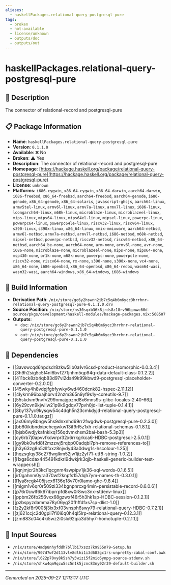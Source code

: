 ```yaml
---
aliases:
  - haskellPackages.relational-query-postgresql-pure
tags:
  - broken
  - not-available
  - license/unknown
  - outputs/doc
  - outputs/out
---
```


# haskellPackages.relational-query-postgresql-pure

## 📝 Description

The connector of relational-record and postgresql-pure

## 📋 Package Information

- **Name**: `haskellPackages.relational-query-postgresql-pure`
- **Version**: `0.1.1.0`
- **Available**: ❌ No
- **Broken**: ⚠️ Yes
- **Description**: The connector of relational-record and postgresql-pure
- **Homepage**: [https://hackage.haskell.org/package/relational-query-postgresql-pure](https://hackage.haskell.org/package/relational-query-postgresql-pure)
- **License**: `unknown`
- **Platforms**: `i686-cygwin`, `x86_64-cygwin`, `x86_64-darwin`, `aarch64-darwin`, `i686-freebsd`, `x86_64-freebsd`, `aarch64-freebsd`, `aarch64-genode`, `i686-genode`, `x86_64-genode`, `x86_64-solaris`, `javascript-ghcjs`, `aarch64-linux`, `armv5tel-linux`, `armv6l-linux`, `armv7a-linux`, `armv7l-linux`, `i686-linux`, `loongarch64-linux`, `m68k-linux`, `microblaze-linux`, `microblazeel-linux`, `mips-linux`, `mips64-linux`, `mips64el-linux`, `mipsel-linux`, `powerpc-linux`, `powerpc64-linux`, `powerpc64le-linux`, `riscv32-linux`, `riscv64-linux`, `s390-linux`, `s390x-linux`, `x86_64-linux`, `mmix-mmixware`, `aarch64-netbsd`, `armv6l-netbsd`, `armv7a-netbsd`, `armv7l-netbsd`, `i686-netbsd`, `m68k-netbsd`, `mipsel-netbsd`, `powerpc-netbsd`, `riscv32-netbsd`, `riscv64-netbsd`, `x86_64-netbsd`, `aarch64_be-none`, `aarch64-none`, `arm-none`, `armv6l-none`, `avr-none`, `i686-none`, `microblaze-none`, `microblazeel-none`, `mips-none`, `mips64-none`, `msp430-none`, `or1k-none`, `m68k-none`, `powerpc-none`, `powerpcle-none`, `riscv32-none`, `riscv64-none`, `rx-none`, `s390-none`, `s390x-none`, `vc4-none`, `x86_64-none`, `i686-openbsd`, `x86_64-openbsd`, `x86_64-redox`, `wasm64-wasi`, `wasm32-wasi`, `aarch64-windows`, `x86_64-windows`, `i686-windows`

## 🔧 Build Information

- **Derivation Path**: `/nix/store/gc6y2hswnn2jb7c5q4b6m6ycc3hrrhnr-relational-query-postgresql-pure-0.1.1.0.drv`
- **Source Position**: `/nix/store/ns30sqxb36k8jrds8z18rv96bpnwc60d-source/pkgs/development/haskell-modules/hackage-packages.nix:568507`
- **Outputs**:
  - `doc`:  `/nix/store/gc6y2hswnn2jb7c5q4b6m6ycc3hrrhnr-relational-query-postgresql-pure-0.1.1.0`
  - `out`:  `/nix/store/gc6y2hswnn2jb7c5q4b6m6ycc3hrrhnr-relational-query-postgresql-pure-0.1.1.0`

## 🔗 Dependencies

- [[3avswcqd6hpdsdr8zkw5lib0a1vr6csd-product-isomorphic-0.0.3.4]]
- [[3h9h2sig5c5f4nl6bvf271jnhm5qp94q-data-default-class-0.1.2.2]]
- [[411bck8zb4qb83d97vi2ds49k99kbwd9-postgresql-placeholder-converter-0.2.0.0]]
- [[45wky4h8vdpjfgbfywky6wd460dcnk82-hspec-2.11.12]]
- [[4lykrm96bxajhbrv42nzm365n9yf9s1y-coreutils-9.7]]
- [[55skdvm9nvfv299nmajgpznd8x6mns9s-glibc-locales-2.40-66]]
- [[6y29cvn9kjwiiw21p9k9gdqv77pvh0jd-list-tuple-0.1.4.1]]
- [[8by137yc9kysqw54c4dqh5n23cmkdyjd-relational-query-postgresql-pure-0.1.1.0.tar.gz]]
- [[ax06my8bngw5hs9dnxnhd69rr2fwgdwk-postgresql-pure-0.2.3.0]]
- [[bb80ikibndxipchcgwkw13if9rl5z1xh-relational-schemas-0.1.8.1]]
- [[bjsb6wdjykafnkixq156qdvmxhsm2bai-bash-5.3p3]]
- [[cy6rb7j0apvvfkdwrpr32x6rrkgrkca6-HDBC-postgresql-2.5.0.1]]
- [[gy9bk0wfd8f2mzzwj5rqbp00adqbl7ph-remove-references-to]]
- [[h3y63zg8n5zllfxxz8njvdy43a0dwg1s-hscolour-1.25]]
- [[hqzsglqy38c278wglkm52jw1jiz2yf71-utf8-string-1.0.2]]
- [[i1xgs6cdax445491kdkrl9dwkjrk3qjb-haskell-generic-builder-test-wrapper.sh]]
- [[iqnjmjcr2h3kci1qcgnm4swpipv1jk36-sql-words-0.1.6.5]]
- [[ir0gahnm0yra370wf2knpfs157dqh7ym-names-th-0.3.0.1]]
- [[l1ya8rcgk405jscx6136q18v70r0lamx-ghc-9.8.4]]
- [[mlgm1v6qr0r509zi334bgnpnrcxg4min-persistable-record-0.6.0.6]]
- [[p76r0cwlf6k97ibprrpfd8xw0r8wc3nx-stdenv-linux]]
- [[ppbm26fb256vxx68gzwxf46r5h3hk1sp-HDBC-session-0.1.2.1]]
- [[pzbspyzdamma78y06yg20fhffdfxs7sp-dlist-1.0]]
- [[z2y2kf8r9005j3ix3xf03vnsph6swy79-relational-query-HDBC-0.7.2.1]]
- [[zj621ccjc2d0gpii7fi0i6q0h4ql5lrp-relational-query-0.12.3.1]]
- [[zm883c04c4ki5wz2i0slx92qia3d5hy7-homotuple-0.2.1.1]]

## 📁 Input Sources

- `/nix/store/4mdp8nhyfddh7bllbi7xszz7k9955n79-Setup.hs`
- `/nix/store/907d7wf2d113vlv8dlhi1i3d683gc1rs-unpretty-cabal-conf.awk`
- `/nix/store/l622p70vy8k5sh7y5wizi5f2mic6ynpg-source-stdenv.sh`
- `/nix/store/shkw4qm9qcw5sc5n1k5jznc83ny02r39-default-builder.sh`

---
*Generated on 2025-09-27 12:13:17 UTC*
